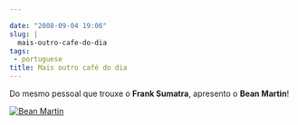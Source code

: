 ```yaml
---

date: "2008-09-04 19:06"
slug: |
  mais-outro-cafe-do-dia
tags:
 - portuguese
title: Mais outro café do dia
---
```


Do mesmo pessoal que trouxe o **Frank Sumatra**, apresento o **Bean
Martin**!

[![Bean
Martin](http://farm4.static.flickr.com/3245/2828328633_f2ee79f808.jpg)](http://www.flickr.com/photos/ogmaciel/2828328633/)
